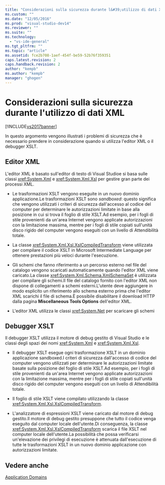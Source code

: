 ```yaml
---
title: "Considerazioni sulla sicurezza durante l&#39;utilizzo di dati XML | Microsoft Docs"
ms.custom: ""
ms.date: "12/05/2016"
ms.prod: "visual-studio-dev14"
ms.reviewer: ""
ms.suite: ""
ms.technology: 
  - "vs-ide-general"
ms.tgt_pltfrm: ""
ms.topic: "article"
ms.assetid: fce2b708-1aef-454f-be59-52b76f359351
caps.latest.revision: 2
caps.handback.revision: 2
author: "kempb"
ms.author: "kempb"
manager: "ghogen"
---
```

# Considerazioni sulla sicurezza durante l&#39;utilizzo di dati XML
[!INCLUDE[vs2017banner](../code-quality/includes/vs2017banner.md)]

In questo argomento vengono illustrati i problemi di sicurezza che è necessario prendere in considerazione quando si utilizza l'editor XML o il debugger XSLT.  
  
## Editor XML  
 L'editor XML è basato sull'editor di testo di Visual Studioe si basa sulle classi <xref:System.Xml> e <xref:System.Xml.Xsl> per gestire gran parte dei processi XML.  
  
-   Le trasformazioni XSLT vengono eseguite in un nuovo dominio applicazione.Le trasformazioni XSLT sono *sandboxed*: questo significa che vengono utilizzati i criteri di sicurezza dall'accesso al codice del computer per determinare le autorizzazioni limitate in base alla posizione in cui si trova il foglio di stile XSLT.Ad esempio, per i fogli di stile provenienti da un'area Internet vengono applicate autorizzazioni con la limitazione massima, mentre per i fogli di stile copiati sull'unità disco rigido del computer vengono eseguiti con un livello di Attendibilità totale.  
  
-   La classe <xref:System.Xml.Xsl.XslCompiledTransform> viene utilizzata per compilare il codice XSLT in Microsoft Intermediate Language per ottenere prestazioni più veloci durante l'esecuzione.  
  
-   Gli schemi che fanno riferimento a un percorso esterno nel file del catalogo vengono scaricati automaticamente quando l'editor XML viene caricato.La classe <xref:System.Xml.Schema.XmlSchemaSet> è utilizzata per compilare gli schemi.Il file del catalogo fornito con l'editor XML non dispone di collegamenti a schemi esterni.L'utente deve aggiungere in modo esplicito un riferimento allo schema esterno prima che l'editor XML scarichi il file di schema.È possibile disabilitare il download HTTP dalla pagina **Miscellaneous Tools Options** dell'editor XML.  
  
-   L'editor XML utilizza le classi <xref:System.Net> per scaricare gli schemi  
  
## Debugger XSLT  
 Il debugger XSLT utilizza il motore di debug gestito di Visual Studio e le classi degli spazi dei nomi <xref:System.Xml> e <xref:System.Xml.Xsl>.  
  
-   Il debugger XSLT esegue ogni trasformazione XSLT in un dominio applicazione sandboxed.I criteri di sicurezza dall'accesso di codice del computer vengono utilizzati per determinare le autorizzazioni limitate basate sulla posizione del foglio di stile XSLT.Ad esempio, per i fogli di stile provenienti da un'area Internet vengono applicate autorizzazioni con la limitazione massima, mentre per i fogli di stile copiati sull'unità disco rigido del computer vengono eseguiti con un livello di Attendibilità totale.  
  
-   Il foglio di stile XSLT viene compilato utilizzando la classe <xref:System.Xml.Xsl.XslCompiledTransform>.  
  
-   L'analizzatore di espressioni XSLT viene caricato dal motore di debug gestito.Il motore di debug gestito presuppone che tutto il codice venga eseguito dal computer locale dell'utente.Di conseguenza, la classe <xref:System.Xml.Xsl.XslCompiledTransform> scarica il file XSLT nel computer locale dell'utente.La possibilità che possa verificarsi un'elevazione dei privilegi di esecuzione è attenuata dall'esecuzione di tutte le trasformazioni XSLT in un nuovo dominio applicazione con autorizzazioni limitate.  
  
## Vedere anche  
 [Application Domains](http://msdn.microsoft.com/it-it/39e57d07-a740-4cd4-ae82-e119ea3856c1)